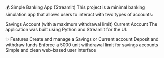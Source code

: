 💰 Simple Banking App (Streamlit)
This project is a minimal banking simulation app that allows users to interact with two types of accounts:

Savings Account (with a maximum withdrawal limit)
Current Account
The application was built using Python and Streamlit for the UI.

✨ Features
Create and manage a Savings or Current account
Deposit and withdraw funds
Enforce a 5000 unit withdrawal limit for savings accounts
Simple and clean web-based user interface
